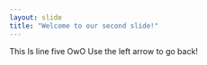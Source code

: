 ```yaml
---
layout: slide
title: "Welcome to our second slide!"
---
```

This Is line five OwO
Use the left arrow to go back!
